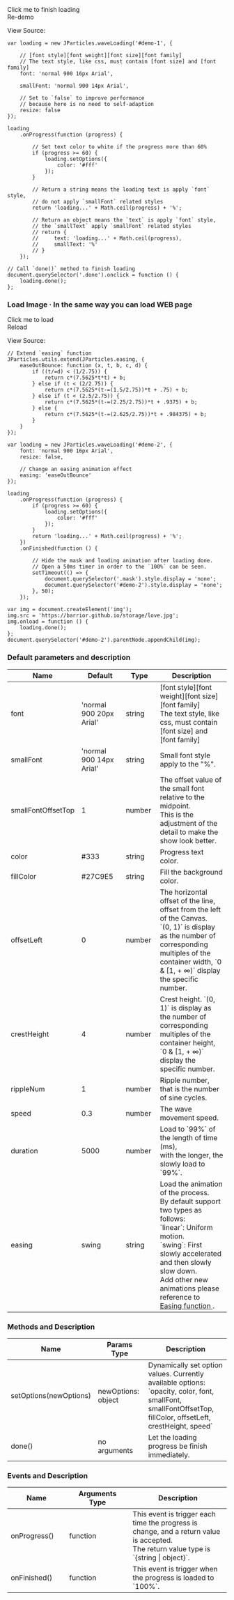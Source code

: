 <div class="instance-1">
    <div class="demo"></div>
	<div class="ctrl">
		<div class="btn btn-default done">Click me to finish loading</div>
		<div class="btn btn-default reload">Re-demo</div>
	</div>
</div>

View Source:

	var loading = new JParticles.waveLoading('#demo-1', {

	    // [font style][font weight][font size][font family]
	    // The text style, like css, must contain [font size] and [font family]
	    font: 'normal 900 16px Arial',

		smallFont: 'normal 900 14px Arial',

		// Set to `false` to improve performance 
		// because here is no need to self-adaption
        resize: false
	});
	
	loading
	    .onProgress(function (progress) {
	
			// Set text color to white if the progress more than 60%
	        if (progress >= 60) {
	            loading.setOptions({
	                color: '#fff'
	            });
	        }

			// Return a string means the loading text is apply `font` style,
			// do not apply `smallFont` related styles
	        return 'loading...' + Math.ceil(progress) + '%';

			// Return an object means the `text` is apply `font` style,
			// the `smallText` apply `smallFont` related styles
            // return {
            //     text: 'loading...' + Math.ceil(progress),
            //     smallText: '%'
            // }
	    });

	// Call `done()` method to finish loading
	document.querySelector('.done').onclick = function () {
        loading.done();
    };
	
### Load Image · In the same way you can load WEB page

<div class="instance-2">
	<div class="container">
		<div class="frame text-center-vertical"></div>
	</div>
    <div class="mask"></div>
	<div class="demo">Click me to load</div>
	<div class="ctrl">
		<div class="btn btn-default reload">Reload</div>
	</div>
</div>

View Source:

	// Extend `easing` function
	JParticles.utils.extend(JParticles.easing, {
        easeOutBounce: function (x, t, b, c, d) {
            if ((t/=d) < (1/2.75)) {
                return c*(7.5625*t*t) + b;
            } else if (t < (2/2.75)) {
                return c*(7.5625*(t-=(1.5/2.75))*t + .75) + b;
            } else if (t < (2.5/2.75)) {
                return c*(7.5625*(t-=(2.25/2.75))*t + .9375) + b;
            } else {
                return c*(7.5625*(t-=(2.625/2.75))*t + .984375) + b;
            }
        }
    });

	var loading = new JParticles.waveLoading('#demo-2', {
	    font: 'normal 900 16px Arial',
        resize: false,

		// Change an easing animation effect
        easing: 'easeOutBounce'
	});
	
	loading
	    .onProgress(function (progress) {
	        if (progress >= 60) {
	            loading.setOptions({
	                color: '#fff'
	            });
	        }
	        return 'loading...' + Math.ceil(progress) + '%';
	    })
	    .onFinished(function () {

			// Hide the mask and loading animation after loading done.
			// Open a 50ms timer in order to the `100%` can be seen.
			setTimeout(() => {
                document.querySelector('.mask').style.display = 'none';
				document.querySelector('#demo-2').style.display = 'none';
            }, 50);
	    });

	var img = document.createElement('img');
	img.src = 'https://barrior.github.io/storage/love.jpg';
	img.onload = function () {
		loading.done();
	};
	document.querySelector('#demo-2').parentNode.appendChild(img);

### Default parameters and description

<table class="table table-bordered-inner table-striped">
    <thead>
	    <tr>
	        <th width="100">Name</th>
	        <th width="200">Default</th>
	        <th width="100">Type</th>
	        <th width="450">Description</th>
	    </tr>
    </thead>
    <tbody>
	    <tr>
	        <td>font</td>
	        <td>'normal 900 20px Arial'</td>
	        <td>string</td>
	        <td>
				[font style][font weight][font size][font family] <br>
        		The text style, like css, must contain [font size] and [font family]
			</td>
	    </tr>
	    <tr>
	        <td>smallFont</td>
	        <td>'normal 900 14px Arial'</td>
	        <td>string</td>
	        <td>Small font style apply to the "%".</td>
	    </tr>
	    <tr>
	        <td>smallFontOffsetTop</td>
	        <td>1</td>
	        <td>number</td>
	        <td>
				The offset value of the small font relative to the midpoint.<br>
        		This is the adjustment of the detail to make the show look better.
			</td>
	    </tr>
	    <tr>
	        <td>color</td>
	        <td>#333</td>
	        <td>string</td>
	        <td>Progress text color.</td>
	    </tr>
	    <tr>
	        <td>fillColor</td>
	        <td>#27C9E5</td>
	        <td>string</td>
	        <td>Fill the background color.</td>
	    </tr>
	    <tr>
	        <td>offsetLeft</td>
	        <td>0</td>
	        <td>number</td>
	        <td>
				The horizontal offset of the line, offset from the left of the Canvas.<br>
				`(0, 1)` is display as the number of corresponding multiples of the container width, `0 & [1, + ∞)` display the specific number.
			</td>
	    </tr>
	    <tr>
	        <td>crestHeight</td>
	        <td>4</td>
	        <td>number</td>
	        <td>
				Crest height. `(0, 1)` is display as the number of corresponding multiples of the container height, `0 & [1, + ∞)` display the specific number.
			</td>
	    </tr>
	    <tr>
	        <td>rippleNum</td>
	        <td>1</td>
	        <td>number</td>
	        <td>Ripple number, that is the number of sine cycles.</td>
	    </tr>
	    <tr>
	        <td>speed</td>
	        <td>0.3</td>
	        <td>number</td>
	        <td>The wave movement speed.</td>
	    </tr>
	    <tr>
	        <td>duration</td>
	        <td>5000</td>
	        <td>number</td>
	        <td>
				Load to `99%` of the length of time (ms), <br>
				with the longer, the slowly load to `99%`.
			</td>
	    </tr>
	    <tr>
	        <td>easing</td>
	        <td>swing</td>
	        <td>string</td>
	        <td>
				Load the animation of the process.<br>
				By default support two types as follows:<br>
				`linear`: Uniform motion.<br>
				`swing`: First slowly accelerated and then slowly slow down.<br>
				Add other new animations please reference to 
				<a class="dotted-line" href="#/en/examples/quick_start#8_Easing_function" target="_blank">
					Easing function
				</a>.
			</td>
	    </tr>
    </tbody>
</table>

### Methods and Description

<table class="table table-bordered-inner table-striped">
    <thead>
	    <tr>
	        <th width="100">Name</th>
	        <th width="160">Params Type</th>
	        <th width="450">Description</th>
	    </tr>
    </thead>
    <tbody>
	    <tr>
	        <td>setOptions(newOptions)</td>
	        <td>newOptions: object</td>
	        <td>
				Dynamically set option values. Currently available options: <br>
				`opacity, color, font, smallFont, smallFontOffsetTop,
				fillColor, offsetLeft, crestHeight, speed`
			</td>
	    </tr>
	    <tr>
	        <td>done()</td>
	        <td>no arguments</td>
	        <td>Let the loading progress be finish immediately.</td>
	    </tr>
    </tbody>
</table>

### Events and Description

<table class="table table-bordered-inner table-striped">
    <thead>
	    <tr>
	        <th width="150">Name</th>
	        <th width="200">Arguments Type</th>
	        <th width="400">Description</th>
	    </tr>
    </thead>
    <tbody>
	    <tr>
	        <td>onProgress()</td>
	        <td>function</td>
	        <td>
				This event is trigger each time the progress is change, and a return value is accepted.<br>
				The return value type is `{string | object}`.
			</td>
	    </tr>
	    <tr>
	        <td>onFinished()</td>
	        <td>function</td>
	        <td>This event is trigger when the progress is loaded to `100%`.</td>
	    </tr>
    </tbody>
</table>